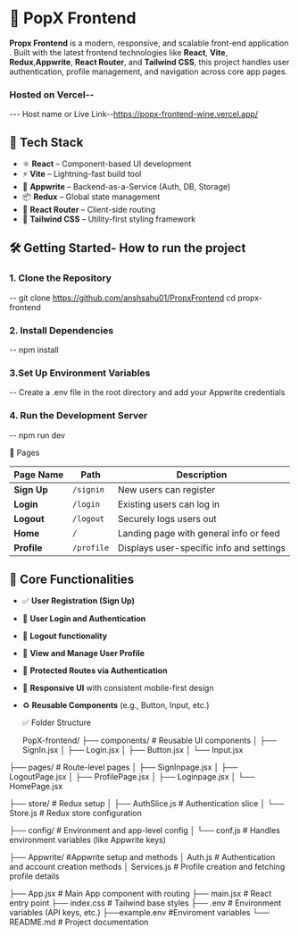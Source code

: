 # 🏡 PopX Frontend

**Propx Frontend** is a modern, responsive, and scalable front-end application . Built with the latest frontend technologies like **React**, **Vite**, **Redux**,**Appwrite**, **React Router**, and **Tailwind CSS**, this project handles user authentication, profile management, and navigation across core app pages.

### Hosted on Vercel--
--- Host name or Live Link--https://popx-frontend-wine.vercel.app/

## 🚀 Tech Stack

- ⚛️ **React** – Component-based UI development
- ⚡ **Vite** – Lightning-fast build tool
- 🎯 **Appwrite** – Backend-as-a-Service (Auth, DB, Storage) 
- 📦 **Redux** – Global state management
- 🔀 **React Router** – Client-side routing
- 🎨 **Tailwind CSS** – Utility-first styling framework

## 🛠️ Getting Started- How to run the project

### 1. Clone the Repository
-- git clone https://github.com/anshsahu01/PropxFrontend
cd propx-frontend

### 2. Install Dependencies
-- npm install

### 3.Set Up Environment Variables
-- Create a .env file in the root directory and add your Appwrite credentials

### 4. Run the Development Server
-- npm run dev



  📄 Pages

| Page Name     | Path           | Description                              |
|---------------|----------------|------------------------------------------|
| **Sign Up**   | `/signin`      | New users can register                    |
| **Login**     | `/login`       | Existing users can log in                 |
| **Logout**    | `/logout`      | Securely logs users out                  |
| **Home**      | `/`            | Landing page with general info or feed   |
| **Profile**   | `/profile`     | Displays user-specific info and settings |


## 🔑 Core Functionalities

- ✅ **User Registration (Sign Up)**
- 🔐 **User Login and Authentication**
- 🚪 **Logout functionality**
- 👤 **View and Manage User Profile**
- 📂 **Protected Routes via Authentication**
- 📱 **Responsive UI** with consistent mobile-first design
- ♻️ **Reusable Components** (e.g., Button, Input, etc.)

  ✅ Folder Structure

  PopX-frontend/
├── components/                  # Reusable UI components
│   ├── SignIn.jsx
│   ├── Login.jsx
│   ├── Button.jsx
│   └── Input.jsx

├── pages/                       # Route-level pages
│   ├── SignInpage.jsx
│   ├── LogoutPage.jsx
│   ├── ProfilePage.jsx
│   ├── Loginpage.jsx
│   └── HomePage.jsx

├── store/                       # Redux setup
│   ├── AuthSlice.js            # Authentication slice
│   └── Store.js                 # Redux store configuration

├── config/                      # Environment and app-level config
│   └── conf.js                  # Handles environment variables (like Appwrite keys)

├── Appwrite/                    #Appwrite setup and methods
│   Auth.js                      # Authentication and account creation methods
│   Services.js                  # Profile creation and fetching profile details

├── App.jsx                      # Main App component with routing
├── main.jsx                     # React entry point
├── index.css                    # Tailwind base styles
├── .env                         # Environment variables (API keys, etc.)
├──example.env                   #Enviroment variables
└── README.md                    # Project documentation

